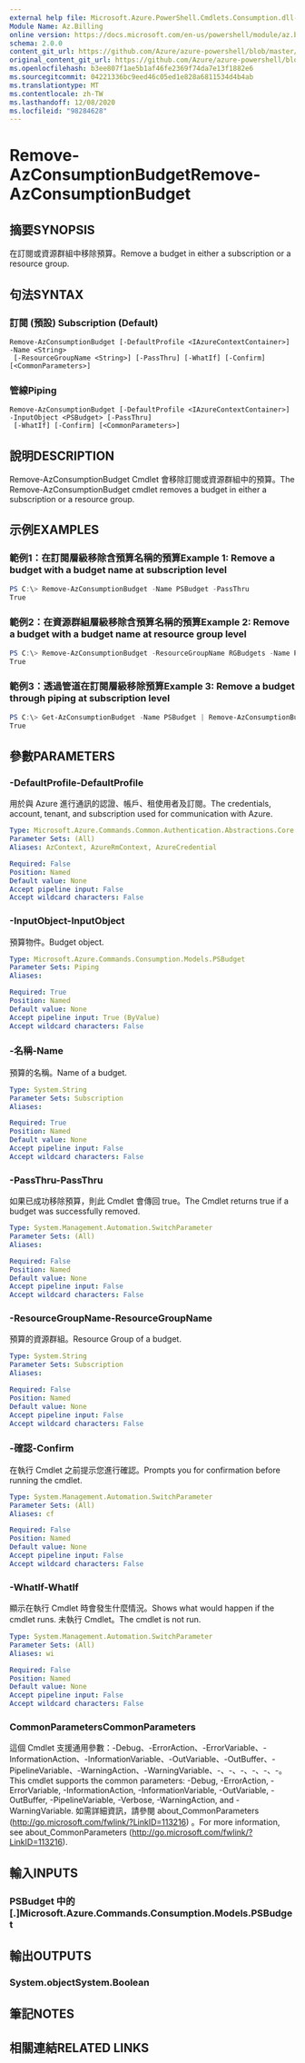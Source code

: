 ```yaml
---
external help file: Microsoft.Azure.PowerShell.Cmdlets.Consumption.dll-Help.xml
Module Name: Az.Billing
online version: https://docs.microsoft.com/en-us/powershell/module/az.billing/remove-azconsumptionbudget
schema: 2.0.0
content_git_url: https://github.com/Azure/azure-powershell/blob/master/src/Billing/Billing/help/Remove-AzConsumptionBudget.md
original_content_git_url: https://github.com/Azure/azure-powershell/blob/master/src/Billing/Billing/help/Remove-AzConsumptionBudget.md
ms.openlocfilehash: b3ee807f1ae5b1af46fe2369f74da7e13f1882e6
ms.sourcegitcommit: 04221336bc9eed46c05ed1e828a6811534d4b4ab
ms.translationtype: MT
ms.contentlocale: zh-TW
ms.lasthandoff: 12/08/2020
ms.locfileid: "98284628"
---
```

# <span data-ttu-id="080c5-101">Remove-AzConsumptionBudget</span><span class="sxs-lookup"><span data-stu-id="080c5-101">Remove-AzConsumptionBudget</span></span>

## <span data-ttu-id="080c5-102">摘要</span><span class="sxs-lookup"><span data-stu-id="080c5-102">SYNOPSIS</span></span>
<span data-ttu-id="080c5-103">在訂閱或資源群組中移除預算。</span><span class="sxs-lookup"><span data-stu-id="080c5-103">Remove a budget in either a subscription or a resource group.</span></span>

## <span data-ttu-id="080c5-104">句法</span><span class="sxs-lookup"><span data-stu-id="080c5-104">SYNTAX</span></span>

### <span data-ttu-id="080c5-105">訂閱 (預設) </span><span class="sxs-lookup"><span data-stu-id="080c5-105">Subscription (Default)</span></span>
```
Remove-AzConsumptionBudget [-DefaultProfile <IAzureContextContainer>] -Name <String>
 [-ResourceGroupName <String>] [-PassThru] [-WhatIf] [-Confirm] [<CommonParameters>]
```

### <span data-ttu-id="080c5-106">管線</span><span class="sxs-lookup"><span data-stu-id="080c5-106">Piping</span></span>
```
Remove-AzConsumptionBudget [-DefaultProfile <IAzureContextContainer>] -InputObject <PSBudget> [-PassThru]
 [-WhatIf] [-Confirm] [<CommonParameters>]
```

## <span data-ttu-id="080c5-107">說明</span><span class="sxs-lookup"><span data-stu-id="080c5-107">DESCRIPTION</span></span>
<span data-ttu-id="080c5-108">Remove-AzConsumptionBudget Cmdlet 會移除訂閱或資源群組中的預算。</span><span class="sxs-lookup"><span data-stu-id="080c5-108">The Remove-AzConsumptionBudget cmdlet removes a budget in either a subscription or a resource group.</span></span>

## <span data-ttu-id="080c5-109">示例</span><span class="sxs-lookup"><span data-stu-id="080c5-109">EXAMPLES</span></span>

### <span data-ttu-id="080c5-110">範例1：在訂閱層級移除含預算名稱的預算</span><span class="sxs-lookup"><span data-stu-id="080c5-110">Example 1: Remove a budget with a budget name at subscription level</span></span>
```powershell
PS C:\> Remove-AzConsumptionBudget -Name PSBudget -PassThru
True
```

### <span data-ttu-id="080c5-111">範例2：在資源群組層級移除含預算名稱的預算</span><span class="sxs-lookup"><span data-stu-id="080c5-111">Example 2: Remove a budget with a budget name at resource group level</span></span>
```powershell
PS C:\> Remove-AzConsumptionBudget -ResourceGroupName RGBudgets -Name PSBudgetRG -PassThru
True
```

### <span data-ttu-id="080c5-112">範例3：透過管道在訂閱層級移除預算</span><span class="sxs-lookup"><span data-stu-id="080c5-112">Example 3: Remove a budget through piping at subscription level</span></span>
```powershell
PS C:\> Get-AzConsumptionBudget -Name PSBudget | Remove-AzConsumptionBudget -PassThru
True
```

## <span data-ttu-id="080c5-113">參數</span><span class="sxs-lookup"><span data-stu-id="080c5-113">PARAMETERS</span></span>

### <span data-ttu-id="080c5-114">-DefaultProfile</span><span class="sxs-lookup"><span data-stu-id="080c5-114">-DefaultProfile</span></span>
<span data-ttu-id="080c5-115">用於與 Azure 進行通訊的認證、帳戶、租使用者及訂閱。</span><span class="sxs-lookup"><span data-stu-id="080c5-115">The credentials, account, tenant, and subscription used for communication with Azure.</span></span>

```yaml
Type: Microsoft.Azure.Commands.Common.Authentication.Abstractions.Core.IAzureContextContainer
Parameter Sets: (All)
Aliases: AzContext, AzureRmContext, AzureCredential

Required: False
Position: Named
Default value: None
Accept pipeline input: False
Accept wildcard characters: False
```

### <span data-ttu-id="080c5-116">-InputObject</span><span class="sxs-lookup"><span data-stu-id="080c5-116">-InputObject</span></span>
<span data-ttu-id="080c5-117">預算物件。</span><span class="sxs-lookup"><span data-stu-id="080c5-117">Budget object.</span></span>

```yaml
Type: Microsoft.Azure.Commands.Consumption.Models.PSBudget
Parameter Sets: Piping
Aliases:

Required: True
Position: Named
Default value: None
Accept pipeline input: True (ByValue)
Accept wildcard characters: False
```

### <span data-ttu-id="080c5-118">-名稱</span><span class="sxs-lookup"><span data-stu-id="080c5-118">-Name</span></span>
<span data-ttu-id="080c5-119">預算的名稱。</span><span class="sxs-lookup"><span data-stu-id="080c5-119">Name of a budget.</span></span>

```yaml
Type: System.String
Parameter Sets: Subscription
Aliases:

Required: True
Position: Named
Default value: None
Accept pipeline input: False
Accept wildcard characters: False
```

### <span data-ttu-id="080c5-120">-PassThru</span><span class="sxs-lookup"><span data-stu-id="080c5-120">-PassThru</span></span>
<span data-ttu-id="080c5-121">如果已成功移除預算，則此 Cmdlet 會傳回 true。</span><span class="sxs-lookup"><span data-stu-id="080c5-121">The Cmdlet returns true if a budget was successfully removed.</span></span>

```yaml
Type: System.Management.Automation.SwitchParameter
Parameter Sets: (All)
Aliases:

Required: False
Position: Named
Default value: None
Accept pipeline input: False
Accept wildcard characters: False
```

### <span data-ttu-id="080c5-122">-ResourceGroupName</span><span class="sxs-lookup"><span data-stu-id="080c5-122">-ResourceGroupName</span></span>
<span data-ttu-id="080c5-123">預算的資源群組。</span><span class="sxs-lookup"><span data-stu-id="080c5-123">Resource Group of a budget.</span></span>

```yaml
Type: System.String
Parameter Sets: Subscription
Aliases:

Required: False
Position: Named
Default value: None
Accept pipeline input: False
Accept wildcard characters: False
```

### <span data-ttu-id="080c5-124">-確認</span><span class="sxs-lookup"><span data-stu-id="080c5-124">-Confirm</span></span>
<span data-ttu-id="080c5-125">在執行 Cmdlet 之前提示您進行確認。</span><span class="sxs-lookup"><span data-stu-id="080c5-125">Prompts you for confirmation before running the cmdlet.</span></span>

```yaml
Type: System.Management.Automation.SwitchParameter
Parameter Sets: (All)
Aliases: cf

Required: False
Position: Named
Default value: None
Accept pipeline input: False
Accept wildcard characters: False
```

### <span data-ttu-id="080c5-126">-WhatIf</span><span class="sxs-lookup"><span data-stu-id="080c5-126">-WhatIf</span></span>
<span data-ttu-id="080c5-127">顯示在執行 Cmdlet 時會發生什麼情況。</span><span class="sxs-lookup"><span data-stu-id="080c5-127">Shows what would happen if the cmdlet runs.</span></span>
<span data-ttu-id="080c5-128">未執行 Cmdlet。</span><span class="sxs-lookup"><span data-stu-id="080c5-128">The cmdlet is not run.</span></span>

```yaml
Type: System.Management.Automation.SwitchParameter
Parameter Sets: (All)
Aliases: wi

Required: False
Position: Named
Default value: None
Accept pipeline input: False
Accept wildcard characters: False
```

### <span data-ttu-id="080c5-129">CommonParameters</span><span class="sxs-lookup"><span data-stu-id="080c5-129">CommonParameters</span></span>
<span data-ttu-id="080c5-130">這個 Cmdlet 支援通用參數：-Debug、-ErrorAction、-ErrorVariable、-InformationAction、-InformationVariable、-OutVariable、-OutBuffer、-PipelineVariable、-WarningAction、-WarningVariable、-、-、-、-、-、-。</span><span class="sxs-lookup"><span data-stu-id="080c5-130">This cmdlet supports the common parameters: -Debug, -ErrorAction, -ErrorVariable, -InformationAction, -InformationVariable, -OutVariable, -OutBuffer, -PipelineVariable, -Verbose, -WarningAction, and -WarningVariable.</span></span> <span data-ttu-id="080c5-131">如需詳細資訊，請參閱 about_CommonParameters (http://go.microsoft.com/fwlink/?LinkID=113216) 。</span><span class="sxs-lookup"><span data-stu-id="080c5-131">For more information, see about_CommonParameters (http://go.microsoft.com/fwlink/?LinkID=113216).</span></span>

## <span data-ttu-id="080c5-132">輸入</span><span class="sxs-lookup"><span data-stu-id="080c5-132">INPUTS</span></span>

### <span data-ttu-id="080c5-133">PSBudget 中的 [.]</span><span class="sxs-lookup"><span data-stu-id="080c5-133">Microsoft.Azure.Commands.Consumption.Models.PSBudget</span></span>

## <span data-ttu-id="080c5-134">輸出</span><span class="sxs-lookup"><span data-stu-id="080c5-134">OUTPUTS</span></span>

### <span data-ttu-id="080c5-135">System.object</span><span class="sxs-lookup"><span data-stu-id="080c5-135">System.Boolean</span></span>

## <span data-ttu-id="080c5-136">筆記</span><span class="sxs-lookup"><span data-stu-id="080c5-136">NOTES</span></span>

## <span data-ttu-id="080c5-137">相關連結</span><span class="sxs-lookup"><span data-stu-id="080c5-137">RELATED LINKS</span></span>
